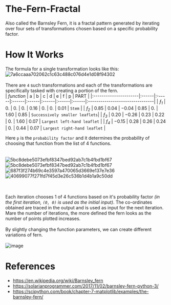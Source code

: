 # The-Fern-Fractal
 Also called the Barnsley Fern, it is a fractal pattern generated by iterating over four sets of transformations chosen based on a specific probability factor.

 # How It Works
 The formula for a single transformation looks like this:<br>
    ![7a6ccaaa702062c1c63c488c076d4e1d08f94302](https://user-images.githubusercontent.com/84562594/161367657-7b912c8e-0853-4db6-b8f0-9d5d1261d0ac.svg)
 <br><br>
 There are `4` such transformations and each of the transformations are specifically tasked with creating a portion of the fern.<br> 
|       _function_      |   a	  |   b   |	  c   |	  d   |	  e   |	  f   |	  p   |	 PART                           | 
|:----------------------|:------|:------|:------|:------|:------|:------|:------|:--------------------------------|
|    _ƒ<sub>1</sub>_	   |  0.   |  0.   |  0.  	|  0.16 |  0.  	|  0.   |  0.01 |  `Stem`                         |
|    _ƒ<sub>2</sub>_	   |  0.85	|  0.04 |	−0.04	|  0.85	|  0.	  |  1.60	|  0.85	|  `Successively smaller leaflets`|
|    _ƒ<sub>3</sub>_	   |  0.20	| −0.26	|  0.23	|  0.22	|  0.	  |  1.60	|  0.07	|  `Largest left-hand leaflet`    |
|    _ƒ<sub>4</sub>_	   | −0.15	|  0.28	|  0.26	|  0.24	|  0.	  |  0.44	|  0.07	|  `Largest right-hand leaflet`   |

Here `p` is the `probability factor` and it determines the probability of choosing that function from the list of 4 functions.
<br><br><br>
![5bc8debe5073efbf8347bed92ab7c1b4fbd1bf67](https://user-images.githubusercontent.com/84562594/161368439-ae64c1c3-8dc8-4eb9-b458-a659871e6947.svg)
<br>
![5bc8debe5073efbf8347bed92ab7c1b4fbd1bf67](https://user-images.githubusercontent.com/84562594/161368479-45cf13ed-d3c9-4768-8db6-23430cf78081.svg)
<br>
![687f3f274b69c4e3597a470065d3669e137e7e36](https://user-images.githubusercontent.com/84562594/161368503-f399836d-f5ad-439a-8ba5-640cb66d0ae1.svg)
<br>
![40699077f271fd7f45d3e26c536b1d4b1a9c50dd](https://user-images.githubusercontent.com/84562594/161368524-43188052-df24-4359-b57b-f868892a1dab.svg)

<br><br>
Each iteration chooses 1 of 4 functions based on it's probability factor *(in the first iteration, `(0, 0)` is used as the initial input)*. The co-ordinates obtained are traced in the output and is used as input for the next iteration. Mare the number of iterations, the more defined the fern looks as the number of points plotted increases.
<br><br>
By slightly changing the function parameters, we can create different variations of fern.
<br><br>
![image](https://user-images.githubusercontent.com/84562594/161369303-30ae6642-fc4d-4dbc-bef0-ecf0b99b0619.png)
<br>

# References
* https://en.wikipedia.org/wiki/Barnsley_fern
* https://solarianprogrammer.com/2017/11/02/barnsley-fern-python-3/
* https://scipython.com/book/chapter-7-matplotlib/examples/the-barnsley-fern/
